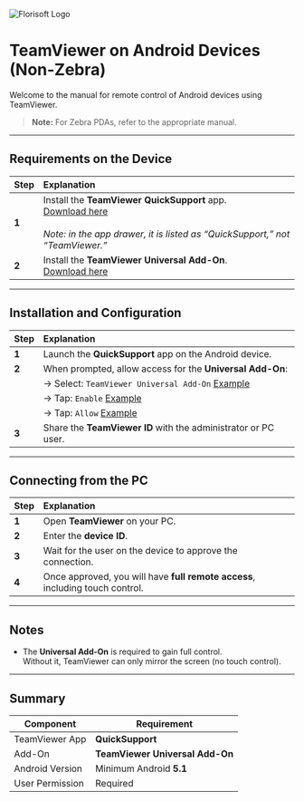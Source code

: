 ![Florisoft Logo](https://github.com/user-attachments/assets/2bfcb435-21f7-4b56-b8e1-4119ca6f081e)

# TeamViewer on Android Devices (Non-Zebra)

Welcome to the manual for remote control of Android devices using TeamViewer.  
> **Note:** For Zebra PDAs, refer to the appropriate manual.

---

## Requirements on the Device

| Step | Explanation |
|:--|:--|
| **1** | Install the **TeamViewer QuickSupport** app.<br>[Download here](https://play.google.com/store/apps/details?id=com.teamviewer.quicksupport.market)<br><br>*Note: in the app drawer, it is listed as “QuickSupport,” not “TeamViewer.”* |
| **2** | Install the **TeamViewer Universal Add-On**.<br>[Download here](https://play.google.com/store/apps/details?id=com.teamviewer.quicksupport.addon.universal) |

---

## Installation and Configuration

| Step | Explanation |
|:--|:--|
| **1** | Launch the **QuickSupport** app on the Android device. |
| **2** | When prompted, allow access for the **Universal Add-On**: |
|   | → Select: `TeamViewer Universal Add-On`  [Example](https://github.com/user-attachments/assets/4a5168ad-e6d5-404d-b888-4be6f4777dd4)|
|   | → Tap: `Enable` [Example](https://github.com/user-attachments/assets/baed1193-1afb-415e-84ea-bc34e86d65f1) |
|   | → Tap: `Allow` [Example](https://github.com/user-attachments/assets/cb0ec0e7-e98d-411e-80c4-4b9b201709d9)|
| **3** | Share the **TeamViewer ID** with the administrator or PC user. |

---

## Connecting from the PC

| Step | Explanation |
|:--|:--|
| **1** | Open **TeamViewer** on your PC. |
| **2** | Enter the **device ID**. |
| **3** | Wait for the user on the device to approve the connection. |
| **4** | Once approved, you will have **full remote access**, including touch control. |

---

## Notes

- The **Universal Add-On** is required to gain full control.  
  Without it, TeamViewer can only mirror the screen (no touch control).

---

## Summary

| Component                    | Requirement                                 |
|-----------------------------|---------------------------------------------|
| TeamViewer App              | **QuickSupport**                            |
| Add-On                      | **TeamViewer Universal Add-On**             |
| Android Version             | Minimum Android **5.1**                     |
| User Permission             | Required                                    |
